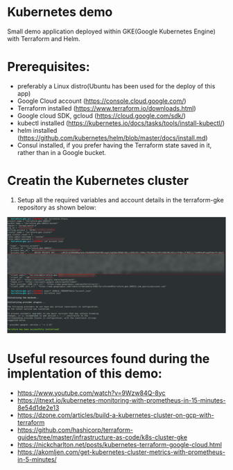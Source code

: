 # Kubernetes demo

Small demo application deployed within GKE(Google Kubernetes Engine) with Terraform and Helm.

# Prerequisites:

* preferably a Linux distro(Ubuntu has been used for the deploy of this app)
* Google Cloud account (https://console.cloud.google.com/)
* Terraform installed (https://www.terraform.io/downloads.html)
* Google cloud SDK, gcloud (https://cloud.google.com/sdk/)
* kubectl installed (https://kubernetes.io/docs/tasks/tools/install-kubectl/)
* helm installed (https://github.com/kubernetes/helm/blob/master/docs/install.md)
* Consul installed, if you prefer having the Terraform state saved in it, rather than in a Google bucket.

# Creatin the Kubernetes cluster

1. Setup all the required variables and account details in the terraform-gke repository as shown below:

![](./images/terraform-1.png)

# Useful resources found during the implentation of this demo:

* https://www.youtube.com/watch?v=9Wzw84Q-8yc
* https://itnext.io/kubernetes-monitoring-with-prometheus-in-15-minutes-8e54d1de2e13
* https://dzone.com/articles/build-a-kubernetes-cluster-on-gcp-with-terraform
* https://github.com/hashicorp/terraform-guides/tree/master/infrastructure-as-code/k8s-cluster-gke
* https://nickcharlton.net/posts/kubernetes-terraform-google-cloud.html
* https://akomljen.com/get-kubernetes-cluster-metrics-with-prometheus-in-5-minutes/